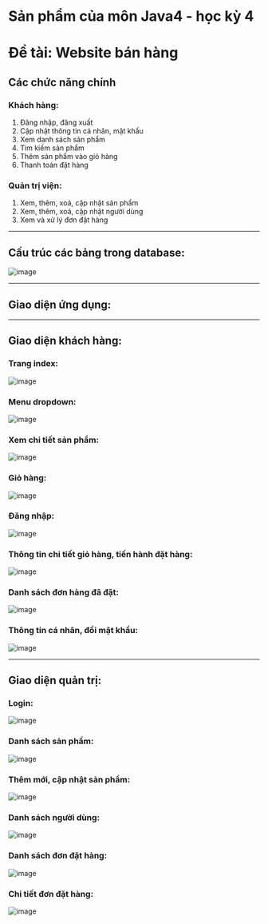 # Sản phẩm của môn Java4 - học kỳ 4

# Đề tài: Website bán hàng


## Các chức năng chính

### Khách hàng:
1. Đăng nhập, đăng xuất
2. Cập nhật thông tin cá nhân, mật khẩu
3. Xem danh sách sản phẩm
4. Tìm kiếm sản phẩm
5. Thêm sản phẩm vào giỏ hàng
6. Thanh toán đặt hàng

### Quản trị viện:
1. Xem, thêm, xoá, cập nhật sản phẩm
2. Xem, thêm, xoá, cập nhật người dùng
3. Xem và xử lý đơn đặt hàng

---

## Cấu trúc các bảng trong database:
![image](https://user-images.githubusercontent.com/41563586/53814583-6e4fa800-3f92-11e9-8588-4fd6a65b439c.png)

---

## Giao diện ứng dụng:

---

## Giao diện khách hàng:

### Trang index:
![image](https://user-images.githubusercontent.com/41563586/53814659-98a16580-3f92-11e9-9eba-4ea8b158a093.png)


### Menu dropdown:
![image](https://user-images.githubusercontent.com/41563586/53814709-b8d12480-3f92-11e9-8a94-c041a2efae98.png)


### Xem chi tiết sản phẩm:
![image](https://user-images.githubusercontent.com/41563586/53814735-c9819a80-3f92-11e9-9ef0-1f5cebf57233.png)


### Giỏ hàng:
![image](https://user-images.githubusercontent.com/41563586/53814780-e4eca580-3f92-11e9-81f1-88cde209e9cc.png)


### Đăng nhập:
![image](https://user-images.githubusercontent.com/41563586/53814809-f6ce4880-3f92-11e9-9679-171738c31d39.png)


### Thông tin chi tiết giỏ hàng, tiến hành đặt hàng:
![image](https://user-images.githubusercontent.com/41563586/53814909-29784100-3f93-11e9-8b08-238b6d5871e0.png)


### Danh sách đơn hàng đã đặt:
![image](https://user-images.githubusercontent.com/41563586/53814970-4a409680-3f93-11e9-84e0-d6ec47fd2770.png)


### Thông tin cá nhân, đổi mật khẩu:
![image](https://user-images.githubusercontent.com/41563586/53815033-6c3a1900-3f93-11e9-913f-ca09b9a67e02.png)

---

## Giao diện quản trị:

### Login:
![image](https://user-images.githubusercontent.com/41563586/53815341-131eb500-3f94-11e9-974f-717852275db0.png)


### Danh sách sản phẩm:
![image](https://user-images.githubusercontent.com/41563586/53815147-a6a3b600-3f93-11e9-950f-e7a6bd05c2cc.png)


### Thêm mới, cập nhật sản phẩm:
![image](https://user-images.githubusercontent.com/41563586/53815201-c804a200-3f93-11e9-8fc6-abe783a02a67.png)


### Danh sách người dùng:
![image](https://user-images.githubusercontent.com/41563586/53815231-d9e64500-3f93-11e9-8b42-0481605ba26b.png)


### Danh sách đơn đặt hàng:
![image](https://user-images.githubusercontent.com/41563586/53815275-ed91ab80-3f93-11e9-9cbe-e9610a65b944.png)


### Chi tiết đơn đặt hàng:
![image](https://user-images.githubusercontent.com/41563586/53815315-05692f80-3f94-11e9-96c8-5e497ad124fd.png)
